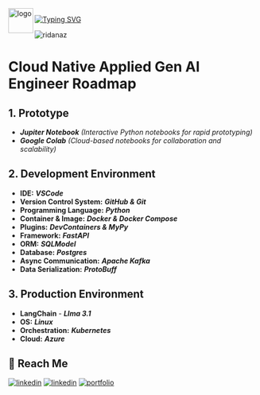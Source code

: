 <Image src="./Ridalogo.png" alt="logo" width="50" height="50" align="left"/>

[![Typing SVG](https://readme-typing-svg.demolab.com?font=Roboto+Slab&weight=500&size=25&duration=4000&pause=500&color=CFB53B&center=true&vCenter=true&width=665&height=55&lines=%E2%9C%A8Hey%2C+I'm+Rida+Naz%E2%9C%A8;%E2%9C%A8Rate+my+GitHub+Repository%E2%9C%A8)](https://git.io/typing-svg)

<p > <img src="https://komarev.com/ghpvc/?username=ridanaz&label=Profile%20views&color=0e75b6&style=flat" alt="ridanaz" /> </p>


# Cloud Native Applied Gen AI Engineer Roadmap

## 1. Prototype

- ***Jupiter Notebook***   *(Interactive Python notebooks for rapid prototyping)*
- ***Google Colab***   *(Cloud-based notebooks for collaboration and scalability)*

## 2. Development Environment

- **IDE:**   ***VSCode***
- **Version Control System:**   ***GitHub & Git***
- **Programming Language:**   ***Python***
- **Container & Image:**   ***Docker & Docker Compose***
- **Plugins:**   ***DevContainers & MyPy***
- **Framework:**   ***FastAPI***
- **ORM:**   ***SQLModel***
- **Database:**   ***Postgres***
- **Async Communication:**   ***Apache Kafka***
- **Data Serialization:**   ***ProtoBuff***

## 3. Production Environment

- **LangChain** -   ***Llma 3.1***
- **OS:**   ***Linux***
- **Orchestration:**   ***Kubernetes***
- **Cloud:**   ***Azure***


## 🔗 Reach Me

[![linkedin](https://img.shields.io/badge/linkedin-0A66C2?style=for-the-badge&logo=linkedin&logoColor=white)](https://www.linkedin.com/in/ridanaz67/)
[![linkedin](https://img.shields.io/badge/Instagram-C13584?style=for-the-badge&logo=instagram&logoColor=white)](https://www.instagram.com/rida_naz67/)
[![portfolio](https://img.shields.io/badge/my_portfolio-000?style=for-the-badge&logo=ko-fi&logoColor=white)](https://ridanaz-portfolio.vercel.app/)